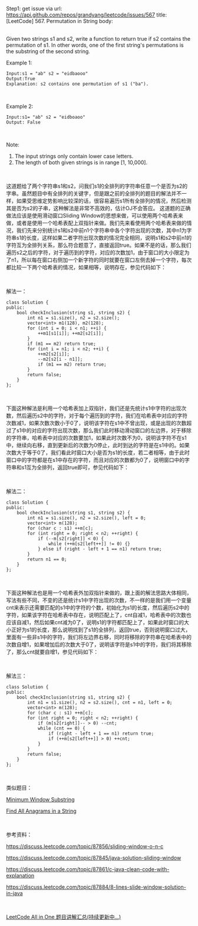 Step1: get issue via url: https://api.github.com/repos/grandyang/leetcode/issues/567 
 title:[LeetCode] 567. Permutation in String 
 body:  
  

Given two strings s1 and s2, write a function to return true if s2 contains the permutation of s1. In other words, one of the first string's permutations is the substring of the second string.

Example 1:
    
    
    Input:s1 = "ab" s2 = "eidbaooo"
    Output:True
    Explanation: s2 contains one permutation of s1 ("ba").
    

 

Example 2:
    
    
    Input:s1= "ab" s2 = "eidboaoo"
    Output: False
    

 

Note:

  1. The input strings only contain lower case letters.
  2. The length of both given strings is in range [1, 10,000].



 

这道题给了两个字符串s1和s2，问我们s1的全排列的字符串任意一个是否为s2的字串。虽然题目中有全排列的关键字，但是跟之前的全排列的题目的解法并不一样，如果受思维定势影响比较深的话，很容易遍历s1所有全排列的情况，然后检测其是否为s2的子串，这种解法是非常不高效的，估计OJ不会答应。 这道题的正确做法应该是使用滑动窗口Sliding Window的思想来做，可以使用两个哈希表来做，或者是使用一个哈希表配上双指针来做。我们先来看使用两个哈希表来做的情况，我们先来分别统计s1和s2中前n1个字符串中各个字符出现的次数，其中n1为字符串s1的长度，这样如果二者字符出现次数的情况完全相同，说明s1和s2中前n1的字符互为全排列关系，那么符合题意了，直接返回true。如果不是的话，那么我们遍历s2之后的字符，对于遍历到的字符，对应的次数加1，由于窗口的大小限定为了n1，所以每在窗口右侧加一个新字符的同时就要在窗口左侧去掉一个字符，每次都比较一下两个哈希表的情况，如果相等，说明存在，参见代码如下：

 

解法一：
    
    
    class Solution {
    public:
        bool checkInclusion(string s1, string s2) {
            int n1 = s1.size(), n2 = s2.size();
            vector<int> m1(128), m2(128);
            for (int i = 0; i < n1; ++i) {
                ++m1[s1[i]]; ++m2[s2[i]];
            }
            if (m1 == m2) return true;
            for (int i = n1; i < n2; ++i) {
                ++m2[s2[i]];
                --m2[s2[i - n1]];
                if (m1 == m2) return true;
            }
            return false;
        }
    };

 

下面这种解法是利用一个哈希表加上双指针，我们还是先统计s1中字符的出现次数，然后遍历s2中的字符，对于每个遍历到的字符，我们在哈希表中对应的字符次数减1，如果次数次数小于0了，说明该字符在s1中不曾出现，或是出现的次数超过了s1中的对应的字符出现次数，那么我们此时移动滑动窗口的左边界，对于移除的字符串，哈希表中对应的次数要加1，如果此时次数不为0，说明该字符不在s1中，继续向右移，直到更新后的次数为0停止，此时到达的字符是在s1中的。如果次数大于等于0了，我们看此时窗口大小是否为s1的长度，若二者相等，由于此时窗口中的字符都是在s1中存在的字符，而且对应的次数都为0了，说明窗口中的字符串和s1互为全排列，返回true即可，参见代码如下：

 

解法二：
    
    
    class Solution {
    public:
        bool checkInclusion(string s1, string s2) {
            int n1 = s1.size(), n2 = s2.size(), left = 0;
            vector<int> m(128);
            for (char c : s1) ++m[c];
            for (int right = 0; right < n2; ++right) {
                if (--m[s2[right]] < 0) {
                    while (++m[s2[left++]] != 0) {}
                } else if (right - left + 1 == n1) return true;
            }
            return n1 == 0;
        }
    };

 

下面这种解法也是用一个哈希表外加双指针来做的，跟上面的解法思路大体相同，写法有些不同，不变的还是统计s1中字符出现的次数，不一样的是我们用一个变量cnt来表示还需要匹配的s1中的字符的个数，初始化为s1的长度，然后遍历s2中的字符，如果该字符在哈希表中存在，说明匹配上了，cnt自减1，哈希表中的次数也应该自减1，然后如果cnt减为0了，说明s1的字符都匹配上了，如果此时窗口的大小正好为s1的长度，那么说明找到了s1的全排列，返回true，否则说明窗口过大，里面有一些非s1中的字符，我们将左边界右移，同时将移除的字符串在哈希表中的次数自增1，如果增加后的次数大于0了，说明该字符是s1中的字符，我们将其移除了，那么cnt就要自增1，参见代码如下：

 

解法三：
    
    
    class Solution {
    public:
        bool checkInclusion(string s1, string s2) {
            int n1 = s1.size(), n2 = s2.size(), cnt = n1, left = 0;
            vector<int> m(128);
            for (char c : s1) ++m[c];
            for (int right = 0; right < n2; ++right) {
                if (m[s2[right]]-- > 0) --cnt;
                while (cnt == 0) {
                    if (right - left + 1 == n1) return true;
                    if (++m[s2[left++]] > 0) ++cnt;
                }
            }
            return false;
        }
    };

 

类似题目：

[Minimum Window Substring](http://www.cnblogs.com/grandyang/p/4340948.html)

[Find All Anagrams in a String](http://www.cnblogs.com/grandyang/p/6014408.html) 

 

参考资料：

<https://discuss.leetcode.com/topic/87856/sliding-window-o-n-c>

<https://discuss.leetcode.com/topic/87845/java-solution-sliding-window>

<https://discuss.leetcode.com/topic/87861/c-java-clean-code-with-explanation>

<https://discuss.leetcode.com/topic/87884/8-lines-slide-window-solution-in-java>

 

[LeetCode All in One 题目讲解汇总(持续更新中...)](http://www.cnblogs.com/grandyang/p/4606334.html)
